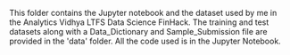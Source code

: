 This folder contains the Jupyter notebook and the dataset used by me in the Analytics Vidhya LTFS Data Science FinHack.
The training and test datasets along with a Data_Dictionary and Sample_Submission file are provided in the 'data' folder.
All the code used is in the Jupyter Notebook.
